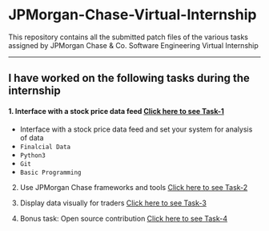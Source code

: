 # JPMorgan-Chase-Virtual-Internship
This repository contains all the submitted patch files of the various tasks assigned by JPMorgan Chase & Co. Software Engineering Virtual Internship

---
## I have worked on the following tasks during the internship
#### 1. Interface with a stock price data feed [Click here to see Task-1](https://github.com/Aman22sharma/JPMorgan-Chase-Virtual-Internship/tree/master/JPMC-tech-task-1-PY3)
- Interface with a stock price data feed and set your system for analysis of data
- `Finalcial Data` 
- `Python3`
- `Git`
- `Basic Programming`

2. Use JPMorgan Chase frameworks and tools [Click here to see Task-2](https://github.com/Aman22sharma/JPMorgan-Chase-Virtual-Internship/tree/master/JPMC-tech-task-1-PY3)

3. Display data visually for traders [Click here to see Task-3](https://github.com/Aman22sharma/JPMorgan-Chase-Virtual-Internship/tree/master/JPMC-tech-task-1-PY3)

4. Bonus task: Open source contribution [Click here to see Task-4](https://github.com/Aman22sharma/JPMorgan-Chase-Virtual-Internship/tree/master/JPMC-tech-task-1-PY3)
